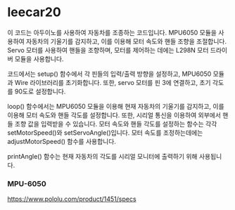 # leecar20


이 코드는 아두이노를 사용하여 자동차를 조종하는 코드입니다. MPU6050 모듈을 사용하여 자동차의 기울기를 감지하고, 이를 이용해 모터 속도와 핸들 조향을 조절합니다. Servo 모터를 사용하여 핸들을 조향하며, 모터를 제어하는 데에는 L298N 모터 드라이버 모듈을 사용합니다.

코드에서는 setup() 함수에서 각 핀들의 입력/출력 방향을 설정하고, MPU6050 모듈과 Wire 라이브러리를 초기화합니다. 또한, servo 모터를 핀 3에 연결하고, 초기 각도를 90도로 설정합니다.

loop() 함수에서는 MPU6050 모듈을 이용해 현재 자동차의 기울기를 감지하고, 이를 이용해 모터 속도와 핸들 각도를 설정합니다. 또한, 시리얼 통신을 이용하여 외부에서 핸들 조향 값을 입력받을 수 있습니다. 모터 속도와 핸들 각도를 설정하는 함수는 각각 setMotorSpeed()와 setServoAngle()입니다. 모터 속도를 조정하는데에는 adjustMotorSpeed() 함수를 사용합니다.

printAngle() 함수는 현재 자동차의 각도를 시리얼 모니터에 출력하기 위해 사용됩니다.


### MPU-6050
https://www.pololu.com/product/1451/specs
